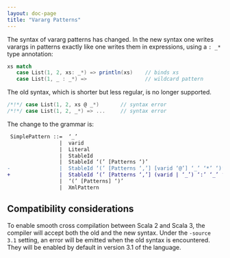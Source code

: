 ```yaml
---
layout: doc-page
title: "Vararg Patterns"
---
```


The syntax of vararg patterns has changed. In the new syntax one writes varargs in patterns exactly
like one writes them in expressions, using a `: _*` type annotation:

```scala
xs match
   case List(1, 2, xs: _*) => println(xs)    // binds xs
   case List(1, _ : _*) =>                   // wildcard pattern
```

The old syntax, which is shorter but less regular, is no longer supported.

```scala
/*!*/ case List(1, 2, xs @ _*)       // syntax error
/*!*/ case List(1, 2, _*) => ...     // syntax error
```

The change to the grammar is:

```diff
 SimplePattern ::=  ‘_’
                 |  varid
                 |  Literal
                 |  StableId
                 |  StableId ‘(’ [Patterns ‘)’
-                |  StableId ‘(’ [Patterns ‘,’] [varid ‘@’] ‘_’ ‘*’ ‘)’
+                |  StableId ‘(’ [Patterns ‘,’] (varid | ‘_’) ‘:’ ‘_’ ‘*’ ‘)’
                 |  ‘(’ [Patterns] ‘)’
                 |  XmlPattern
```

## Compatibility considerations

To enable smooth cross compilation between Scala 2 and Scala 3, the compiler will
accept both the old and the new syntax. Under the `-source 3.1` setting, an error
will be emitted when the old syntax is encountered. They will be enabled by
default in version 3.1 of the language.

